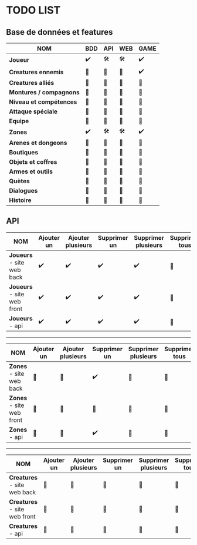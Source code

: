 # TODO LIST

## Base de données et features

| **NOM**                        | BDD  | API  | WEB  | GAME |
|--------------------------------|------|------|------|------|
| __Joueur__                     | ✔️    | 🛠️   | 🛠️   | ✔️    |
| __Creatures ennemis__          | 🚫   | 🚫   | 🚫   | ✔️    |
| __Creatures alliés__           | 🚫   | 🚫   | 🚫   | 🚫   |
| __Montures / compagnons__      | 🚫   | 🚫   | 🚫   | 🚫   |
| __Niveau et compétences__      | 🚫   | 🚫   | 🚫   | 🚫   |
| __Attaque spéciale__           | 🚫   | 🚫   | 🚫   | 🚫   |
| __Equipe__                     | 🚫   | 🚫   | 🚫   | 🚫   |
| __Zones__                      | ✔️    | 🛠️   | 🛠️   | ✔️    |
| __Arenes et dongeons__         | 🚫   | 🚫   | 🚫   | 🚫   |
| __Boutiques__                  | 🚫   | 🚫   | 🚫   | 🚫   |
| __Objets et coffres__          | 🚫   | 🚫   | 🚫   | 🚫   |
| __Armes et outils__            | 🚫   | 🚫   | 🚫   | 🚫   |
| __Quètes__                     | 🚫   | 🚫   | 🚫   | 🚫   |
| __Dialogues__                  | 🚫   | 🚫   | 🚫   | 🚫   |
| __Histoire__                   | 🚫   | 🚫   | 🚫   | 🚫   |

## API

| **NOM**                        | **Ajouter un**   | **Ajouter plusieurs** | **Supprimer un** | **Supprimer plusieurs** | **Supprimer tous**  | **Afficher un**  | **Afficher plusieurs** | **Afficher tous** |
|--------------------------------|------------------|-----------------------|------------------|-------------------------|---------------------|------------------|------------------------|-------------------|
| __Joueurs__ - site web back    | ✔️                | ✔️                     | ✔️                | ✔️                       | 🚫                  | 🚫               | 🚫                     | ✔️                 |
| __Joueurs__ - site web front   | ✔️                | ✔️                     | ✔️                | ✔️                       | 🚫                  | 🚫               | 🚫                     | ✔️                 |
| __Joueurs__ - api              | ✔️                | ✔️                     | ✔️                | ✔️                       | 🚫                  | 🚫               | 🚫                     | ✔️                 |

_______________________________________________________________________________________________________________
| **NOM**                        | **Ajouter un**   | **Ajouter plusieurs** | **Supprimer un** | **Supprimer plusieurs** | **Supprimer tous**  | **Afficher un**  | **Afficher plusieurs** | **Afficher tous** |
|--------------------------------|------------------|-----------------------|------------------|-------------------------|---------------------|------------------|------------------------|-------------------|
| __Zones__ - site web back      | 🚫                | 🚫                   | ✔️                | 🚫                      | 🚫                  | 🚫               | 🚫                     | ✔️                 |
| __Zones__ - site web front     | 🚫                | 🚫                   | 🚫               | 🚫                      | 🚫                  | 🚫               | 🚫                     | ⚒️                 |
| __Zones__ - api                | 🚫                | 🚫                   | ✔️                | 🚫                      | 🚫                  | 🚫               | 🚫                     | ✔️                 |

_______________________________________________________________________________________________________________
| **NOM**                        | **Ajouter un**   | **Ajouter plusieurs** | **Supprimer un** | **Supprimer plusieurs** | **Supprimer tous**  | **Afficher un**  | **Afficher plusieurs** | **Afficher tous** |
|--------------------------------|------------------|-----------------------|------------------|-------------------------|---------------------|------------------|------------------------|-------------------|
| __Creatures__ - site web back  | 🚫               | 🚫                    | 🚫               | 🚫                      | 🚫                  | 🚫               | 🚫                    | 🚫                |
| __Creatures__ - site web front | 🚫               | 🚫                    | 🚫               | 🚫                      | 🚫                  | 🚫               | 🚫                    | 🚫                |
| __Creatures__ - api            | 🚫               | 🚫                    | 🚫               | 🚫                      | 🚫                  | 🚫               | 🚫                    | 🚫                |
